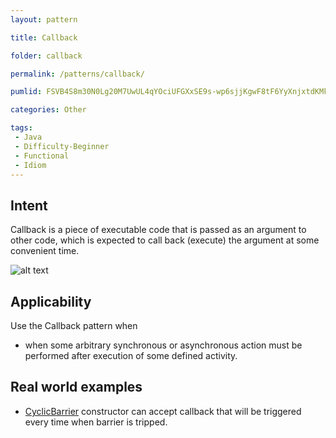 ```yaml
---
layout: pattern

title: Callback

folder: callback

permalink: /patterns/callback/

pumlid: FSVB4S8m30N0Lg20M7UwUL4qYOciUFGXxSE9s-wp6sjjKgwF8tF6YyXnjxtdKMk5E5-MOjdu6jIrRYIStlXWsIJwRij4fhW53SGFn51TmIT9yZ-jVBHPGxy0

categories: Other

tags:
 - Java
 - Difficulty-Beginner
 - Functional
 - Idiom
---
```


## Intent
Callback is a piece of executable code that is passed as an
argument to other code, which is expected to call back (execute) the argument
at some convenient time.

![alt text](./etc/callback.png "Callback")

## Applicability
Use the Callback pattern when

* when some arbitrary synchronous or asynchronous action must be performed after execution of some defined activity.

## Real world examples

* [CyclicBarrier](http://docs.oracle.com/javase/7/docs/api/java/util/concurrent/CyclicBarrier.html#CyclicBarrier%28int,%20java.lang.Runnable%29) constructor can accept callback that will be triggered every time when barrier is tripped.
